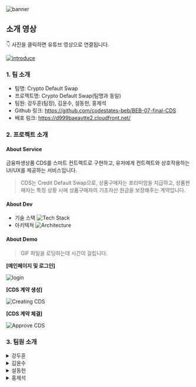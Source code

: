 ![banner](https://user-images.githubusercontent.com/18072469/217587508-563cda65-dc17-4609-9eb8-93a834e205a3.jpeg)

## 소개 영상
👇 사진을 클릭하면 유튜브 영상으로 연결됩니다.

[![introduce](https://i.ytimg.com/vi/37hWP0xpv48/maxresdefault.jpg)](https://youtu.be/37hWP0xpv48)

### 1. 팀 소개
- 팀명: Crypto Default Swap
- 프로젝트명: Crypto Default Swap(팀명과 동일)
- 팀원: 강두훈(팀장), 김윤수, 설동헌, 홍제석
- Github 링크: https://github.com/codestates-beb/BEB-07-final-CDS
- 배포 링크: https://d999baeavtte2.cloudfront.net/

### 2. 프로젝트 소개
#### About Service
금융파생상품 CDS를 스마트 컨트랙트로 구현하고, 유저에게 컨트랙트와 상호작용하는 UI/UX를 제공하는 서비스입니다.

> CDS는 Credit Default Swap으로, 상품구매자는 프리미엄을 지급하고, 상품판매자는 특정 상황 시에 상품구매자의 기초자산 원금을 보장해주는 계약입니다.

#### About Dev
  - 기술 스택
![Tech Stack](https://user-images.githubusercontent.com/18072469/221783546-de483c90-10b4-4bb7-b002-80b09376ce1d.jpeg)
  - 아키텍쳐
![Architecture](https://user-images.githubusercontent.com/18072469/221783573-097f7cad-cf51-4e13-81de-bea9cbd2dd7e.jpeg)

#### About Demo
> GIF 파일을 로딩하는데 시간이 걸립니다.

**[메인페이지 및 로그인]**


![login](https://s3.us-west-2.amazonaws.com/secure.notion-static.com/6101dc09-4da8-488e-9ce6-a1aae25ba9f3/%E1%84%86%E1%85%A6%E1%84%8B%E1%85%B5%E1%86%AB%E1%84%91%E1%85%A6%E1%84%8B%E1%85%B5%E1%84%8C%E1%85%B5%E1%84%85%E1%85%A9%E1%84%80%E1%85%B3%E1%84%8B%E1%85%B5%E1%86%AB.gif?X-Amz-Algorithm=AWS4-HMAC-SHA256&X-Amz-Content-Sha256=UNSIGNED-PAYLOAD&X-Amz-Credential=AKIAT73L2G45EIPT3X45%2F20230228%2Fus-west-2%2Fs3%2Faws4_request&X-Amz-Date=20230228T070333Z&X-Amz-Expires=86400&X-Amz-Signature=f3710c08c0e0b3abe92e4d952851c770d914d5ac9e22be3f390aebe3a203844e&X-Amz-SignedHeaders=host&x-id=GetObject)

**[CDS 계약 생성]**

![Creating CDS](https://s3.us-west-2.amazonaws.com/secure.notion-static.com/56712064-1c44-4779-ad56-fd7f04fb219b/Create%E1%84%89%E1%85%B5%E1%84%85%E1%85%A1%E1%84%90%E1%85%A9.gif?X-Amz-Algorithm=AWS4-HMAC-SHA256&X-Amz-Content-Sha256=UNSIGNED-PAYLOAD&X-Amz-Credential=AKIAT73L2G45EIPT3X45%2F20230228%2Fus-west-2%2Fs3%2Faws4_request&X-Amz-Date=20230228T070333Z&X-Amz-Expires=86400&X-Amz-Signature=d50ebc4025f443d03166fcc38d667b1407be5dd4f76670fe4333076fe5a7c527&X-Amz-SignedHeaders=host&x-id=GetObject)

**[CDS 계약 체결]**

![Approve CDS](https://s3.us-west-2.amazonaws.com/secure.notion-static.com/033153ee-987a-4d00-950c-2a755e8fab17/Accept%E1%84%89%E1%85%B5%E1%84%85%E1%85%A1%E1%84%90%E1%85%A9.gif?X-Amz-Algorithm=AWS4-HMAC-SHA256&X-Amz-Content-Sha256=UNSIGNED-PAYLOAD&X-Amz-Credential=AKIAT73L2G45EIPT3X45%2F20230228%2Fus-west-2%2Fs3%2Faws4_request&X-Amz-Date=20230228T070333Z&X-Amz-Expires=86400&X-Amz-Signature=7fb0e1c09e9648b9d5ca2e3c4e11a7d512c328ffd38988b59bbbc4508be7f7cb&X-Amz-SignedHeaders=host&x-id=GetObject)


### 3. 팀원 소개
<details>
<summary>강두훈</summary>
<div markdown='1'>
<p>- 역할: 팀장</p>
<p>- 포지션: 프론트엔드 및 프로덕트 총괄</p>
<p>- 깃허브 링크: https://github.com/Duhoon</p>
<p>- 블로그: https://velog.io/@jejualrock</p>
<p>- 주요 구현 내용</p>

- 클라이언트 Create 페이지, Accept 페이지, Detail 페이지 UI / UX 작성 및 개선
- CDS 컨트랙트, ERC20 토큰 컨트랙트와 메타마스크 상호작용
- 메타마스크를 통한 클라이언트 인증
- 상태관리 라이브러리를 통한 글로벌 변수 관리
- 서버 제공 API를 통한 데이터 요청

</div>
</details>

<details>
<summary>김윤수</summary>
<div markdown='1'>
<p>- 역할: 팀원</p>
<p>- 포지션: 컨트랙트</p>
<p>- 깃허브 링크: https://github.com/bbabi0901</p>
<p>- 블로그: https://velog.io/@bbabi0901</p>
<p>- 주요 구현 내용</p>

- Factory

    - CDS

      계약의 생성, 체결, 정산, 보험료 납부 등 CDS 계약 관련 주요 기능에 관한 컨트랙트
        
    - AssetHandler
        
        사용자의 보증금, 보험료 납부 정보를 기록, 관리하는 컨트랙트
        
    - SwapHandler
        
        배포한 Swap 컨트랙트를 추적, 관리하는 컨트랙트
        
- Instance
    - Swap
        
        생성된 CDS 계약의 세부 내용을 기록, 관리하는 컨트랙트
        
    - PriceConsumer
        
        프라이빗 네트워크의 모킹 오라클로부터 온체인 가격 정보를 호출하는 컨트랙트
        
    - PriceConsumerGoerli
        
        고얼
        

테스트 케이스 구현

 트러플의 테스트 프레임워크를 사용하여, 컨트랙트의 핵심 기능마다 다양한 시나리오를 추가하여 컨트랙트를 검증.

</div>
</details>

<details>
<summary>설동헌</summary>
<div markdown='1'>
<p>- 역할: 팀원</p>
<p>- 포지션: 백엔드 / 데브옵스</p>
<p>- 깃허브 링크: https://www.github.com/atoye1</p>
<p>- 블로그: https://velog.io/@atoye1</p>
<p>- 주요 구현 내용</p>

- 백엔드와 블록체인 관련한 모든 인프라 관리

  - 온프레미스
      - 홈서버를 활용한 프라이빗 블록체인 노드 호스팅
  - 클라우드
      - 클라우드 아키텍쳐 설계 및 배포
      - API 서버, 블록체인 리스너, DB, 캐시 DB

- 블록체인 리스너 개발

  - 블록체인 네트워크에 실시간으로 연동되어 DB 업데이트

- 백엔드 서버 개발

  - 블록체인 리스너에서 업데이트된 DB를 클라이언트의 요구사항에 맞게 전달
  - 체인링크와 코인게코 API에서 수신한 가격정보를 지속적으로 캐시 DB에 갱신
  - 사용자 로그인 관리 및 맞춤형 메일링 서비스 제공
  - api 설계 및 swagger를 활용한 api 문서 작성

</div>
</details>

<details>
<summary>홍제석</summary>
<div markdown='1'>
<p>- 역할: 팀원</p>
<p>- 포지션: 프론트엔드 및 기획</p>
<p>- 깃허브 링크: https://github.com/NotoriousHong</p>
<p>- 블로그: https://velog.io/@notorioushong</p>
<p>- 주요 구현 내용</p>

- Mainpage
- Mypage
- Teams page
- Understanding CDS page
- DeFi Risks page
- UI/UX 디자인 설계, 로고 디자인 및 Wireframe 작성
- 서버 제공 API를 통한 데이터 요청, 삽입, 필터링
- Client 마켓데이터의 체인링크, 코인게코 데이터 연동

</div>
</details>
  
